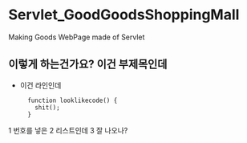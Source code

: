 # Servlet_GoodGoodsShoppingMall
Making Goods WebPage made of Servlet

## 이렇게 하는건가요? 이건 부제목인데

- 이건 라인인데

        function looklikecode() {
          shit();
        }

1 번호를 넣은
2 리스트인데
3 잘 나오나?

